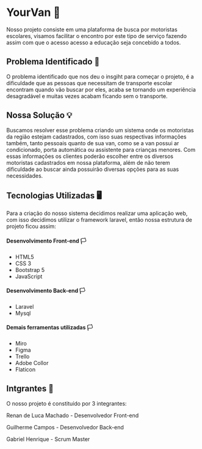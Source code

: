 # YourVan 🚙

Nosso projeto consiste em uma plataforma de busca por motoristas escolares, visamos
facilitar o encontro por este tipo de serviço fazendo assim com que o acesso acesso
a educação seja concebido a todos.


## Problema Identificado 🚨
O problema identificado que nos deu o insgiht para começar o projeto, é a dificuldade
que as pessoas que necessitam de transporte escolar encontram quando vão buscar por eles,
acaba se tornando um experiência desagradável e muitas vezes acabam ficando sem o transporte.


## Nossa Solução 💡
Buscamos resolver esse problema criando um sistema onde os motoristas da região estejam
cadastrados, com isso suas respectivas informações também, tanto pessoais quanto de sua van,
como se a van possui ar condicionado, porta automática ou assistente para crianças menores.
Com essas informações os clientes poderão escolher entre os diversos motoristas cadastrados em nossa
plataforma, além de não terem dificuldade ao buscar ainda possuirão diversas opções para as suas
necessidades.

## Tecnologias Utilizadas 🖥

Para a criação do nosso sistema decidimos realizar uma aplicação web, com isso decidimos
utilizar o framework laravel, então nossa estrutura de projeto ficou assim:

#### Desenvolvimento Front-end 🏳
* HTML5
* CSS 3
* Bootstrap 5
* JavaScript
#### Desenvolvimento Back-end 🏳
* Laravel
* Mysql

#### Demais ferramentas utilizadas 🏳
* Miro
* Figma
* Trello
* Adobe Collor
* Flaticon


## Intgrantes 👥

O nosso projeto é constituído por 3 integrantes:

Renan de Luca Machado - Desenvolvedor Front-end

Guilherme Campos - Desenvolvedor Back-end

Gabriel Henrique - Scrum Master
